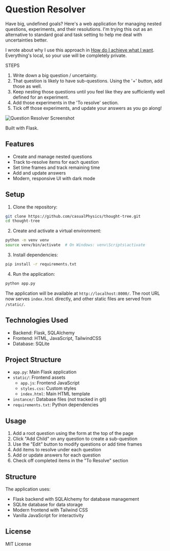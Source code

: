 # Question Resolver
Have big, undefined goals? Here's a web application for managing nested questions, experiments, and their resolutions. 
I'm trying this out as an alternative to standard goal and task setting to help me deal with uncertainties better. 

I wrote about why I use this approach in [How do I achieve what I want](https://substack.com/home/post/p-162918993). 
Everything's local, so your use will be completely private. 

STEPS
1. Write down a big question / uncertainty. 
2. That question is likely to have sub-questions. Using the '+' button, add those as well. 
3. Keep nesting those questions until you feel like they are sufficiently well defined for an experiment. 
4. Add those experiments in the 'To resolve' section. 
5. Tick off those experiments, and update your answers as you go along!

![Question Resolver Screenshot](images/example.png)

Built with Flask. 

## Features

- Create and manage nested questions
- Track to-resolve items for each question
- Set time frames and track remaining time
- Add and update answers
- Modern, responsive UI with dark mode

## Setup

1. Clone the repository:
```bash
git clone https://github.com/casualPhysics/thought-tree.git
cd thought-tree
```

2. Create and activate a virtual environment:
```bash
python -m venv venv
source venv/bin/activate  # On Windows: venv\Scripts\activate
```

3. Install dependencies:
```bash
pip install -r requirements.txt
```

4. Run the application:
```bash
python app.py
```

The application will be available at `http://localhost:8000/`. The root URL now serves `index.html` directly, and other static files are served from `/static/`.

## Technologies Used

- Backend: Flask, SQLAlchemy
- Frontend: HTML, JavaScript, TailwindCSS
- Database: SQLite

## Project Structure

- `app.py`: Main Flask application
- `static/`: Frontend assets
  - `app.js`: Frontend JavaScript
  - `styles.css`: Custom styles
  - `index.html`: Main HTML template
- `instance/`: Database files (not tracked in git)
- `requirements.txt`: Python dependencies

## Usage

1. Add a root question using the form at the top of the page
2. Click "Add Child" on any question to create a sub-question
3. Use the "Edit" button to modify questions or add time frames
4. Add items to resolve under each question
5. Add or update answers for each question
6. Check off completed items in the "To Resolve" section

## Structure

The application uses:
- Flask backend with SQLAlchemy for database management
- SQLite database for data storage
- Modern frontend with Tailwind CSS
- Vanilla JavaScript for interactivity

## License

MIT License
